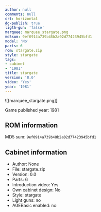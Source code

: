 ```yaml
---
author: null
comments: null
crt: horizontal
dg-publish: true
ligth-gun: 'false'
marquee: marquee_stargate.png
md5sum: 9ef0914a739b48b2a02d77423945bfd1
model: 'No'
parts: 6
rom: stargate.zip
style: stargate
tags:
- cabinet
- '1981'
title: stargate
version: '0.0'
video: 'Yes'
year: '1981'
---
```


![[marquee_stargate.png]]

Game published year: 1981

## ROM information

MD5 sum: `9ef0914a739b48b2a02d77423945bfd1` 

## Cabinet information

- Author: None
- File: stargate.zip
- Version: 0.0
- Parts: 6
- Introduction video: Yes
- Own cabinet design: No
- Style: stargate
- Light guns: no
- AGEBasic enabled: no

